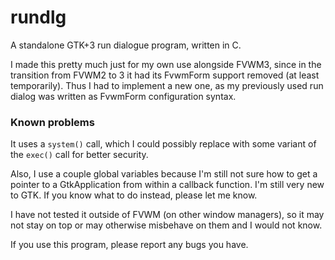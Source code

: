 # rundlg

A standalone GTK+3 run dialogue program, written in C.

I made this pretty much just for my own use alongside FVWM3, since in
the transition from FVWM2 to 3 it had its FvwmForm support removed (at least
temporarily). Thus I had to implement a new one, as my previously used run
dialog was written as FvwmForm configuration syntax.

### Known problems

It uses a `system()` call, which I could possibly replace with some variant of
the `exec()` call for better security. 

Also, I use a couple global variables because I'm still not sure how to get a
pointer to a GtkApplication from within a callback function. I'm still very
new to GTK. If you know what to do instead, please let me know.

I have not tested it outside of FVWM (on other window managers), so it may not
stay on top or may otherwise misbehave on them and I would not know.

If you use this program, please report any bugs you have.
